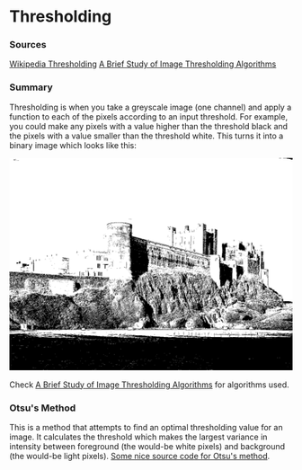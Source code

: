 
# Thresholding
### Sources
[Wikipedia Thresholding](https://en.wikipedia.org/wiki/Thresholding_(image_processing))  
[A Brief Study of Image Thresholding Algorithms](https://www.analyticsvidhya.com/blog/2022/07/a-brief-study-of-image-thresholding-algorithms/#:~:text=Image%20thresholding%20is%20a%20type,is%20done%20in%20grayscale%20images.)

### Summary
Thresholding is when you take a greyscale image (one channel) and apply a function to each of the pixels according to an
input threshold. For example, you could make any pixels with a value higher than the threshold black and the pixels with
a value smaller than the threshold white. This turns it into a binary image which looks like this:

![Binary Image](threshold.png)

Check [A Brief Study of Image Thresholding Algorithms](https://www.analyticsvidhya.com/blog/2022/07/a-brief-study-of-image-thresholding-algorithms/#:~:text=Image%20thresholding%20is%20a%20type,is%20done%20in%20grayscale%20images.)
for algorithms used. 

### Otsu's Method

This is a method that attempts to find an optimal thresholding value for an image. It calculates the threshold which
makes the largest variance in intensity between foreground (the would-be white pixels) and background
(the would-be light pixels). [Some nice source code for Otsu's method](https://docs.opencv.org/3.4/d7/d4d/tutorial_py_thresholding.html).



